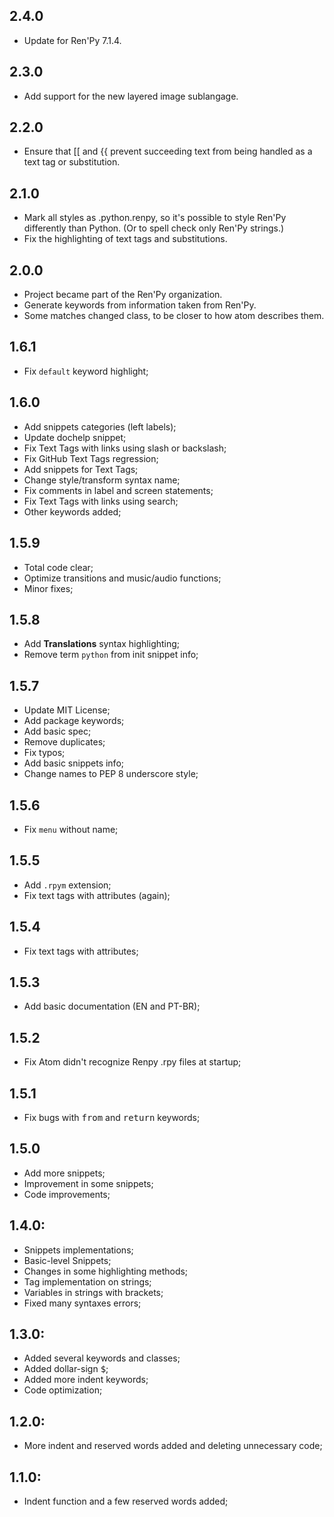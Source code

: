 ## 2.4.0
* Update for Ren'Py 7.1.4.

## 2.3.0
* Add support for the new layered image sublangage.

## 2.2.0
* Ensure that [[ and {{ prevent succeeding text from being handled as
  a text tag or substitution.

## 2.1.0
* Mark all styles as .python.renpy, so it's possible to style Ren'Py
  differently than Python. (Or to spell check only Ren'Py strings.)
* Fix the highlighting of text tags and substitutions.

## 2.0.0
* Project became part of the Ren'Py organization.
* Generate keywords from information taken from Ren'Py.
* Some matches changed class, to be closer to how atom describes them.

## 1.6.1
* Fix `default` keyword highlight;

## 1.6.0
* Add snippets categories (left labels);
* Update dochelp snippet;
* Fix Text Tags with links using slash or backslash;
* Fix GitHub Text Tags regression;
* Add snippets for Text Tags;
* Change style/transform syntax name;
* Fix comments in label and screen statements;
* Fix Text Tags with links using search;
* Other keywords added;

## 1.5.9
* Total code clear;
* Optimize transitions and music/audio functions;
* Minor fixes;

## 1.5.8
* Add **Translations** syntax highlighting;
* Remove term `python` from init snippet info;

## 1.5.7
* Update MIT License;
* Add package keywords;
* Add basic spec;
* Remove duplicates;
* Fix typos;
* Add basic snippets info;
* Change names to PEP 8 underscore style;

## 1.5.6
* Fix `menu` without name;

## 1.5.5
* Add `.rpym` extension;
* Fix text tags with attributes (again);

## 1.5.4
* Fix text tags with attributes;

## 1.5.3
* Add basic documentation (EN and PT-BR);

## 1.5.2
* Fix Atom didn't recognize Renpy .rpy files at startup;

## 1.5.1
* Fix bugs with <kbd>from</kbd> and <kbd>return</kbd> keywords;

## 1.5.0
* Add more snippets;
* Improvement in some snippets;
* Code improvements;

## 1.4.0:
* Snippets implementations;
* Basic-level Snippets;
* Changes in some highlighting methods;
* Tag implementation on strings;
* Variables in strings with brackets;
* Fixed many syntaxes errors;

## 1.3.0:
* Added several keywords and classes;
* Added dollar-sign <kbd>$</kbd>;
* Added more indent keywords;
* Code optimization;

## 1.2.0:
* More indent and reserved words added and deleting unnecessary code;

## 1.1.0:
* Indent function and a few reserved words added;

